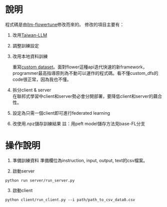 # 說明
程式碼是由[llm-flowertune](https://github.com/adap/flower/tree/main/examples/llm-flowertune)修改而來的。
修改的項目主要有：
1. 改用[Taiwan-LLM](https://huggingface.co/collections/yentinglin/taiwan-llm-6523f5a2d6ca498dc3810f07)
2. 調整訓練設定
3. 改用本地資料訓練

   重寫[custom dataset](https://github.com/y1lichen/federated-learning/blob/main/client/utils/custom_fds.py)。面對flower這種api迭代快速的新framework，programmer最高指導原則為不動可以運作的程式碼。看不懂custom_dfs的code很正常，因為我也不懂。
4. 拆分client & server     
  在聯邦式學習中client和server勢必會分開部署，要降低client和server的藕合性。

5. 設定為只需一個client即可進行federated learning

6. 改使用.npz儲存訓練結果 
    註：用peft model儲存方法見base-FL分支

# 操作說明

1. 準備訓練資料
    準備欄位為instruction, input, output, text的csv檔案。

2. 啟動server
```
python run server/run_server.py
```
3. 啟動client

```
python client/run_client.py --i path/path_to_csv_data0.csv
```
